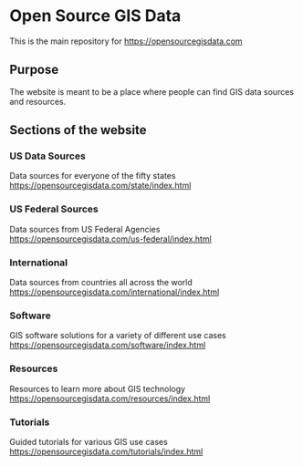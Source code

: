 # Open Source GIS Data
This is the main repository for <https://opensourcegisdata.com>

## Purpose 
The website is meant to be a place where people can find GIS data sources and resources.

## Sections of the website

### US Data Sources
Data sources for everyone of the fifty states  
<https://opensourcegisdata.com/state/index.html>

### US Federal Sources
Data sources from US Federal Agencies  
<https://opensourcegisdata.com/us-federal/index.html>

### International 
Data sources from countries all across the world  
<https://opensourcegisdata.com/international/index.html>

### Software
GIS software solutions for a variety of different use cases  
<https://opensourcegisdata.com/software/index.html>

### Resources
Resources to learn more about GIS technology  
<https://opensourcegisdata.com/resources/index.html>

### Tutorials
Guided tutorials for various GIS use cases  
<https://opensourcegisdata.com/tutorials/index.html>